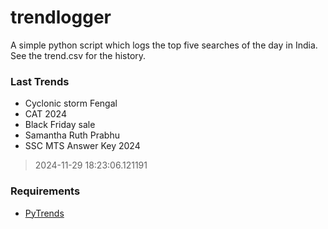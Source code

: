 # trendlogger
A simple python script which logs the top five searches of the day in India.<br>See the trend.csv for the history.<br>

<!-- Last Trends -->
### Last Trends
* Cyclonic storm Fengal
* CAT 2024
* Black Friday sale
* Samantha Ruth Prabhu
* SSC MTS Answer Key 2024
> 2024-11-29 18:23:06.121191

<!-- Requirements -->
### Requirements
* [PyTrends](https://github.com/dreyco676/pytrends)
